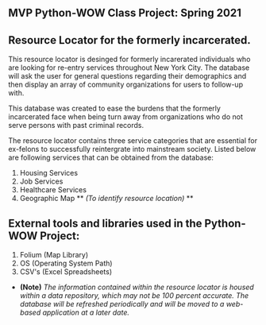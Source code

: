 ## MVP Python-WOW Class Project: Spring 2021
## Resource Locator for the formerly incarcerated.

This resource locator is desinged for formerly incarerated individuals who are looking for re-entry services throughout New York City. The database will ask the user for general questions regarding their demographics and then display an array of community organizations for users to follow-up with.

This database was created to ease the burdens that the formerly incarcerated face when being turn away from organizations who do not serve persons with past criminal records. 

The resource locator contains three service categories that are essential for ex-felons to successfully reintergrate into mainstream society. Listed below are following services that can be obtained from the database:

1. Housing Services
2. Job Services
3. Healthcare Services
4. Geographic Map ** *(To identify resource location)* **

## External tools and libraries used in the Python-WOW Project:
1. Folium (Map Library)
2. OS (Operating System Path)
3. CSV's (Excel Spreadsheets)

* **(Note)** *The information contained within the resource locator is housed within a data repository, which may not be 100 percent accurate. The database will be refreshed periodically and will be moved to a web-based application at a later date.*